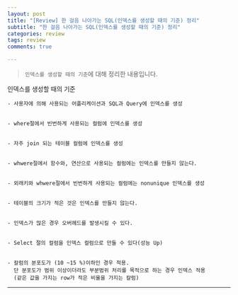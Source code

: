 ```yaml
---  
layout: post  
title: "[Review] 한 걸음 나아가는 SQL(인덱스를 생성할 때의 기준) 정리"  
subtitle: "한 걸음 나아가는 SQL(인덱스를 생성할 때의 기준) 정리"  
categories: review
tags: review 
comments: true

---
```

> `인덱스를 생성할 때의 기준`에 대해 정리한 내용입니다.

인덱스를 생성할 때의 기준

    - 사용자에 의해 사용되는 어플리케이션과 SQL과 Query에 인덱스를 생성


    - where절에서 빈번하게 사용되는 컬럼에 인덱스를 생성


    - 자주 join 되는 테이블 컬럼에 인덱스를 생성


    - whwere절에서 함수와, 연산으로 사용되는 컬럼에는 인덱스를 만들지 않는다.


    - 외래키와 whwere절에서 빈번하게 사용되는 컬럼에는 nonunique 인덱스를 생성


    - 테이블의 크기가 적은 것은 인덱스를 만들지 않는다.


    - 인덱스가 많은 경우 오버헤드를 발생시킬 수 있다.


    - Select 절의 컬럼을 인덱스 컬럼으로 만들 수 있다(성능 Up)


    - 칼럼의 분포도가 (10 ~15 %)이하인 경우 적용. 
      단 분포도가 범위 이상이더라도 부분범위 처리를 목적으로 하는 경우 인덱스 적용 
      (같은 값을 가지는 row가 적은 비율을 가지는 칼럼)

---